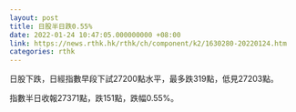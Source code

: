```yaml
---
layout: post
title: 日股半日跌0.55%
date: 2022-01-24 10:47:05.000000000 +08:00
link: https://news.rthk.hk/rthk/ch/component/k2/1630280-20220124.htm
categories: rthk
---
```


日股下跌，日經指數早段下試27200點水平，最多跌319點，低見27203點。

指數半日收報27371點，跌151點，跌幅0.55%。

